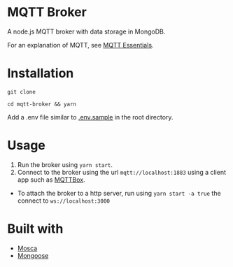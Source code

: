 # MQTT Broker

A node.js MQTT broker with data storage in MongoDB.

For an explanation of MQTT, see [MQTT Essentials](https://www.hivemq.com/mqtt-essentials/).

# Installation

```
git clone

cd mqtt-broker && yarn
```

Add a .env file similar to [.env.sample](./.env.sample) in the root directory.

# Usage

1. Run the broker using `yarn start`.
2. Connect to the broker using the url `mqtt://localhost:1883` using a client app such as [MQTTBox](http://workswithweb.com/mqttbox.html).

* To attach the broker to a http server, run using `yarn start -a true` the connect to `ws://localhost:3000`

# Built with

* [Mosca](https://github.com/mcollina/mosca)
* [Mongoose](http://mongoosejs.com/)
